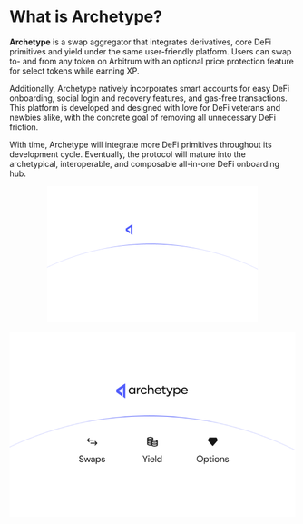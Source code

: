 # What is Archetype?

**Archetype** is a swap aggregator that integrates derivatives, core DeFi primitives and yield under the same user-friendly platform. Users can swap to- and from any token on Arbitrum with an optional price protection feature for select tokens while earning XP.

Additionally, Archetype natively incorporates smart accounts for easy DeFi onboarding, social login and recovery features, and gas-free transactions. This platform is developed and designed with love for DeFi veterans and newbies alike, with the concrete goal of removing all unnecessary DeFi friction.

With time, Archetype will integrate more DeFi primitives throughout its development cycle. Eventually, the protocol will mature into the archetypical, interoperable, and composable all-in-one DeFi onboarding hub.


<p align="center">
  <img src="https://raw.githubusercontent.com/Premian-Labs/archetype-info-center/master/public/01-about-archetype.png" alt="archetype-dark" class="dark-only"/>
</p>

<p align="center">
  <img src="https://raw.githubusercontent.com/Premian-Labs/archetype-info-center/master/public/01-about-archetype-light.png" alt="archetype-light" class="light-only"/>
</p>
